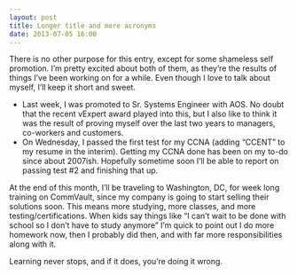 ```yaml
---
layout: post
title: Longer title and more acronyms
date: 2013-07-05 16:00
---
```



There is no other purpose for this entry, except for some shameless self promotion. I’m pretty excited about both of them, as they’re the results of things I’ve been working on for a while. Even though I love to talk about myself, I’ll keep it short and sweet.

*   Last week, I was promoted to Sr. Systems Engineer with AOS. No doubt that the recent vExpert award played into this, but I also like to think it was the result of proving myself over the last two years to managers, co-workers and customers.
*   On Wednesday, I passed the first test for my CCNA (adding “CCENT” to my resume in the interim). Getting my CCNA done has been on my to-do since about 2007ish. Hopefully sometime soon I’ll be able to report on passing test #2 and finishing that up.

At the end of this month, I’ll be traveling to Washington, DC, for week long training on CommVault, since my company is going to start selling their solutions soon. This means more studying, more classes, and more testing/certifications. When kids say things like “I can’t wait to be done with school so I don’t have to study anymore” I’m quick to point out I do more homework now, then I probably did then, and with far more responsibilities along with it.

Learning never stops, and if it does, you’re doing it wrong.
